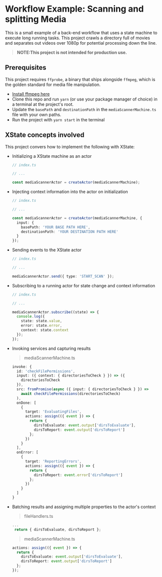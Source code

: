 # Workflow Example: Scanning and splitting Media

This is a small example of a back-end workflow that uses a state machine to execute long running tasks. This project crawls a directory full of movies and separates out videos over 1080p for potential processing down the line.

> **NOTE:This project is not intended for production use.**

## Prerequisites

This project requires `ffprobe`, a binary that ships alongside `ffmpeg`, which is the golden standard for media file manipulation.

- [Install ffmpeg here](https://ffmpeg.org/download.html)
- Clone this repo and run `yarn` (or use your package manager of choice) in a terminal at the project's root.
- Update the `basePath` and `destinationPath` in the `mediaScannerMachine.ts` file with your own paths.
- Run the project with `yarn start` in the terminal

## XState concepts involved

This project convers how to implement the following with XState:

- Initializing a XState machine as an actor

  ```ts
  // index.ts

  // ...

  const mediaScannerActor = createActor(mediaScannerMachine);
  ```

- Injecting context information into the actor on initialization

  ```ts
  // index.ts

  // ...

  const mediaScannerActor = createActor(mediaScannerMachine, {
    input: {
      basePath: 'YOUR BASE PATH HERE',
      destinationPath: 'YOUR DESTINATION PATH HERE'
    }
  });
  ```

- Sending events to the XState actor

  ```ts
  // index.ts

  // ...

  mediaScannerActor.send({ type: 'START_SCAN' });
  ```

- Subscribing to a running actor for state change and context information

  ```ts
  // index.ts

  // ...

  mediaScannerActor.subscribe((state) => {
    console.log({
      state: state.value,
      error: state.error,
      context: state.context
    });
  });
  ```

- Invoking services and capturing results

  > mediaScannerMachine.ts

  ```ts
  invoke: {
    id: 'checkFilePermissions',
    input: ({ context: { directoriesToCheck } }) => ({
      directoriesToCheck
    }),
    src: fromPromise(async ({ input: { directoriesToCheck } }) =>
      await checkFilePermissions(directoriesToCheck)
    ),
    onDone: [
      {
        target: 'EvaluatingFiles',
        actions: assign(({ event }) => {
          return {
            dirsToEvaluate: event.output['dirsToEvaluate'],
            dirsToReport: event.output['dirsToReport']
          };
        })
      }
    ],
    onError: [
      {
        target: 'ReportingErrors',
        actions: assign(({ event }) => {
          return {
            dirsToReport: event.error['dirsToReport']
          };
        })
      }
    ]
  }
  ```

- Batching results and assigning multiple properties to the actor's context

  > fileHandlers.ts

  ```ts
  ...
   return { dirsToEvaluate, dirsToReport };
  ```

  > mediaScannerMachine.ts

  ```ts
  actions: assign(({ event }) => {
    return {
      dirsToEvaluate: event.output['dirsToEvaluate'],
      dirsToReport: event.output['dirsToReport']
    };
  });
  ```

